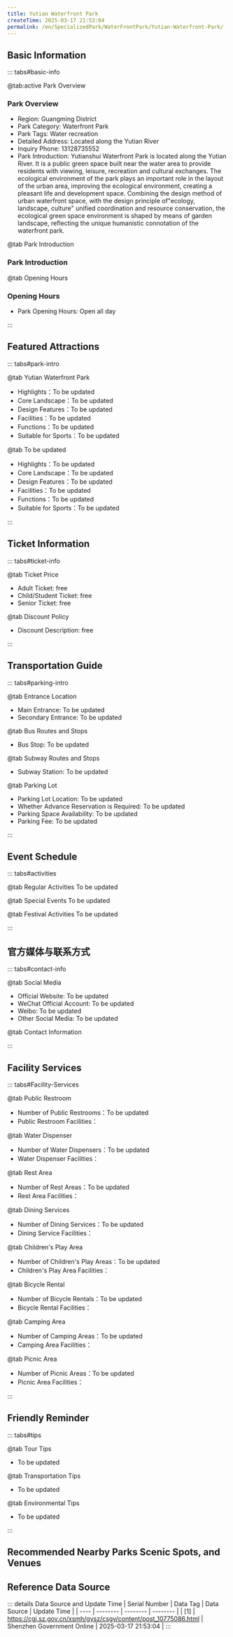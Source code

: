 ```yaml
---
title: Yutian Waterfront Park
createTime: 2025-03-17 21:53:04
permalink: /en/SpecializedPark/WaterFrontPark/Yutian-Waterfront-Park/
---
```



<script setup>
import ImageSwiper from '/.vuepress/theme/components/ImageSwiper.vue'
// 轮播图数据
const swiperItems = [
    {
                link: 'https://cgj.sz.gov.cn/img/4/4005/4005900/10775086.jpg',
                title: 'Yutian Waterfront Park',
                description: '',
                author: 'Shenzhen Government Online',
                date: '2025/03/17'
                },
  {
                link: 'https://cgj.sz.gov.cn/img/4/4005/4005900/10775086.jpg',
                title: 'Yutian Waterfront Park',
                description: '',
                author: 'Shenzhen Government Online',
                date: '2025/03/17'
                }
]
// 配置项
const swiperConfig = {
  height: 500,
  showInfo: true
}
</script>
<!-- 轮播图组件 -->
<ImageSwiper :items="swiperItems" :config="swiperConfig" />



## Basic Information

::: tabs#basic-info

@tab:active Park Overview
### Park Overview
- Region: Guangming District
- Park Category: Waterfront Park
- Park Tags: Water recreation
- Detailed Address: Located along the Yutian River
- Inquiry Phone: 13128735552
- Park Introduction: Yutianshui Waterfront Park is located along the Yutian River. It is a public green space built near the water area to provide residents with viewing, leisure, recreation and cultural exchanges. The ecological environment of the park plays an important role in the layout of the urban area, improving the ecological environment, creating a pleasant life and development space. Combining the design method of urban waterfront space, with the design principle of"ecology, landscape, culture" unified coordination and resource conservation, the ecological green space environment is shaped by means of garden landscape, reflecting the unique humanistic connotation of the waterfront park.

@tab Park Introduction
### Park Introduction
@tab Opening Hours
### Opening Hours
- Park Opening Hours: Open all day

:::

## Featured Attractions

::: tabs#park-intro

@tab Yutian Waterfront Park
<ImageCard
image="https://cgj.sz.gov.cn/images/index20230710_1.png"
    title="Yutian Waterfront Park"
    description=""
    date=""
    author="Shenzhen Government Online"
/>


- Highlights：To be updated
- Core Landscape：To be updated
- Design Features：To be updated
- Facilities：To be updated
- Functions：To be updated
- Suitable for Sports：To be updated

@tab To be updated
<ImageCard
image="https://cgj.sz.gov.cn/images/index20230710_1.png"
    title="Yutian Waterfront Park"
    description=""
    date=""
    author="Shenzhen Government Online"
/>


- Highlights：To be updated
- Core Landscape：To be updated
- Design Features：To be updated
- Facilities：To be updated
- Functions：To be updated
- Suitable for Sports：To be updated

:::

## Ticket Information

::: tabs#ticket-info

@tab Ticket Price
- Adult Ticket: free
- Child/Student Ticket: free
- Senior Ticket: free

@tab Discount Policy
- Discount Description: free

:::

## Transportation Guide

::: tabs#parking-intro

@tab Entrance Location
- Main Entrance: To be updated
- Secondary Entrance: To be updated

@tab Bus Routes and Stops
- Bus Stop: To be updated

@tab Subway Routes and Stops
- Subway Station: To be updated

@tab Parking Lot
- Parking Lot Location: To be updated
- Whether Advance Reservation is Required: To be updated
- Parking Space Availability: To be updated
- Parking Fee: To be updated

:::

## Event Schedule

::: tabs#activities

@tab Regular Activities
To be updated

@tab Special Events
To be updated

@tab Festival Activities
To be updated

:::

## 官方媒体与联系方式

::: tabs#contact-info

@tab Social Media
- Official Website: To be updated
- WeChat Official Account: To be updated
- Weibo: To be updated
- Other Social Media: To be updated

@tab Contact Information

:::

## Facility Services

::: tabs#Facility-Services

@tab Public Restroom
- Number of Public Restrooms：To be updated
- Public Restroom Facilities：

@tab Water Dispenser
- Number of Water Dispensers：To be updated
- Water Dispenser Facilities：

@tab Rest Area
- Number of Rest Areas：To be updated
- Rest Area Facilities：

@tab Dining Services
- Number of Dining Services：To be updated
- Dining Service Facilities：

@tab Children's Play Area
- Number of Children's Play Areas：To be updated
- Children's Play Area Facilities：

@tab Bicycle Rental
- Number of Bicycle Rentals：To be updated
- Bicycle Rental Facilities：

@tab Camping Area
- Number of Camping Areas：To be updated
- Camping Area Facilities：

@tab Picnic Area
- Number of Picnic Areas：To be updated
- Picnic Area Facilities：

:::

## Friendly Reminder

::: tabs#tips

@tab Tour Tips
- To be updated

@tab Transportation Tips
- To be updated

@tab Environmental Tips
- To be updated

:::

## Recommended Nearby Parks Scenic Spots, and Venues

<CardGrid>
  <ImageCard
        image="https://cgj.sz.gov.cn/img/4/4005/4005936/10775195.png"
        title="Songgang Xishui Wetland Park"
        description="The Songgang Subdistrict Xishui Wetland Experience Area is located in Songgang Subdistrict, Shenzhen, on the west side of Songgang Avenue and the north side of "
        href="/en/LandscapeLeisureGreenSpace/WetlandPark/Songgang Xishui Wetland Park"
        author="Shenzhen Government Online"
        date="2025/01/02"
      />
      <ImageCard
        image="https://cgj.sz.gov.cn/img/4/4005/4005936/10775195.png"
        title="Songgang Xishui Wetland Park"
        description="The Songgang Subdistrict Xishui Wetland Experience Area is located in Songgang Subdistrict, Shenzhen, on the west side of Songgang Avenue and the north side of "
        href="/en/LandscapeLeisureGreenSpace/WetlandPark/Songgang Xishui Wetland Park"
        author="Shenzhen Government Online"
        date="2025/01/02"
      />
    </CardGrid>


## Reference Data Source

::: details Data Source and Update Time
| Serial Number | Data Tag | Data Source | Update Time |
| ---- | -------- | -------- | -------- |
| [1] | https://cgj.sz.gov.cn/xsmh/gysz/csgy/content/post_10775086.html | Shenzhen Government Online | 2025-03-17 21:53:04 |
:::

